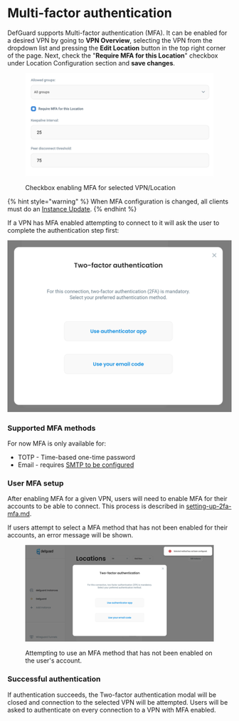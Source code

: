 # Multi-factor authentication

DefGuard supports Multi-factor authentication (MFA). It can be enabled for a desired VPN by going to **VPN Overview**, selecting the VPN from the dropdown list and pressing the **Edit Location** button in the top right corner of the page. Next, check the "**Require MFA for this Location**" checkbox under Location Configuration section and **save changes**.

<figure><img src="../../.gitbook/assets/Screenshot 2024-01-22 at 15.10.27.png" alt=""><figcaption><p>Checkbox enabling MFA for selected VPN/Location</p></figcaption></figure>

{% hint style="warning" %}
When MFA configuration is changed, all clients must do an [Instance Update](update-instance.md).
{% endhint %}

If a VPN has MFA enabled attempting to connect to it will ask the user to complete the authentication step first:

![](../../.gitbook/assets/defguard-client-mfa-modal.png)&#x20;

### Supported MFA methods

For now MFA is only available for:

* TOTP - Time-based one-time password
* Email - requires [SMTP to be configured](../../help/setting-up-smtp-for-email-notifications.md)

### User MFA setup

After enabling MFA for a given VPN, users will need to enable MFA for their accounts to be able to connect. This process is described in [setting-up-2fa-mfa.md](../../help/setting-up-2fa-mfa.md "mention").

If users attempt to select a MFA method that has not been enabled for their accounts, an error message will be shown.

<figure><img src="../../.gitbook/assets/defguard-client-mfa-not-configured.png" alt=""><figcaption><p>Attempting to use an MFA method that has not been enabled on the user's account.</p></figcaption></figure>

### Successful authentication

If authentication succeeds, the Two-factor authentication modal will be closed and connection to the selected VPN will be attempted. Users will be asked to authenticate on every connection to a VPN with MFA enabled.
